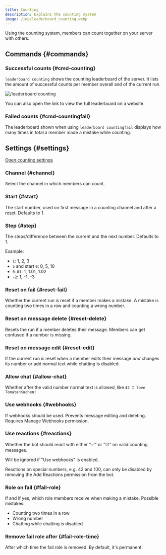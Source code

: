 ```yaml
---
title: Counting
description: Explains the counting system
image: /img/leaderboard_counting.webp
---
```


Using the counting system, members can count together on your server with others.

## Commands {#commands}

### Successful counts {#cmd-counting}

`leaderboard counting` shows the counting leaderboard of the server. It lists the amount of successful counts per member overall and of the current run.

![/leaderboard counting](/img/leaderboard_counting.webp)

You can also open the link to view the full leaderboard on a website.

### Failed counts {#cmd-countingfail}

The leaderboard shown when using `leaderboard countingfail` displays how many times in total a member made a mistake while counting.

## Settings {#settings}

[Open counting settings](https://tomatenkuchen.com/dashboard/settings#counting)

### Channel {#channel}

Select the channel in which members can count.

### Start {#start}

The start number, used on first message in a counting channel and after a reset. Defaults to 1.

### Step {#step}

The steps/difference between the current and the next number. Defaults to 1.

Example:
- `1`: 1, 2, 3
- `5` and start `0`: 0, 5, 10
- `0.01`: 1, 1.01, 1.02
- `-2`: 1, -1, -3

### Reset on fail {#reset-fail}

Whether the current run is reset if a member makes a mistake. A mistake is counting two times in a row and counting a wrong number.

### Reset on message delete {#reset-delete}

Resets the run if a member deletes their message. Members can get confused if a number is missing.

### Reset on message edit {#reset-edit}

If the current run is reset when a member edits their message *and* changes its number or add normal text while chatting is disabled.

### Allow chat {#allow-chat}

Whether after the valid number normal text is allowed, like `42 I love TomatenKuchen!`

### Use webhooks {#webhooks}

If webhooks should be used. Prevents message editing and deleting. Requires Manage Webhooks permission.

### Use reactions {#reactions}

Whether the bot should react with either "✅" or "☑" on valid counting messages.

Will be ignored if "Use webhooks" is enabled.

Reactions on special numbers, e.g. 42 and 100, can only be disabled by removing the Add Reactions permission from the bot.

### Role on fail {#fail-role}

If and if yes, which role members receive when making a mistake. Possible mistakes:
- Counting two times in a row
- Wrong number
- Chatting while chatting is disabled

### Remove fail role after {#fail-role-time}

After which time the fail role is removed. By default, it's permanent.
